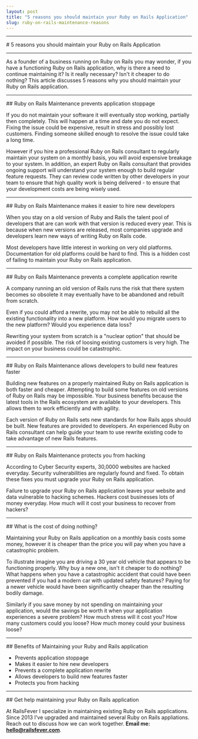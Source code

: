 ```yaml
---
layout: post
title: "5 reasons you should maintain your Ruby on Rails Application"
slug: ruby-on-rails-maintenance-reasons
---
```


<hr />
# 5 reasons you should maintain your Ruby on Rails Application
<hr />

As a founder of a business running on Ruby on Rails you may wonder, if you have a functioning Ruby on Rails application, why is there a need to continue maintaining it? Is it really necessary? Isn't it cheaper to do nothing? This article discusses 5 reasons why you should maintain your Ruby on Rails application.

<hr />
## Ruby on Rails Maintenance prevents application stoppage

If you do not maintain your software it will eventually stop working, partially then completely. This will happen at a time and date you do not expect. Fixing the issue could be expensive, result in stress and possibly lost customers. Finding someone skilled enough to resolve the issue could take a long time.

However if you hire a professional Ruby on Rails consultant to regularly maintain your system on a monthly basis, you will avoid expensive breakage to your system. In addition, an expert Ruby on Rails consultant that provides ongoing support will understand your system enough to build regular feature requests. They can review code written by other developers in your team to ensure that high quality work is being delivered - to ensure that your development costs are being wisely used.

<hr />
## Ruby on Rails Maintenance makes it easier to hire new developers

When you stay on a old version of Ruby and Rails the talent pool of developers that are can work with that version is reduced every year. This is because when new versions are released, most companies upgrade and developers learn new ways of writing Ruby on Rails code.

Most developers have little interest in working on very old platforms. Documentation for old platforms could be hard to find. This is a hidden cost of failing to maintain your Ruby on Rails application.

<hr />
## Ruby on Rails Maintenance prevents a complete application rewrite

A company running an old version of Rails runs the risk that there system becomes so obsolete it may eventually have to be abandoned and rebuilt from scratch.

Even if you could afford a rewrite, you may not be able to rebuild all the existing functionality into a new platform. How would you migrate users to the new platform? Would you experience data loss?

Rewriting your system from scratch is a "nuclear option" that should be avoided if possible. The risk of loosing existing customers is very high. The impact on your business could be catastrophic.

<hr />
## Ruby on Rails Maintenance allows developers to build new features faster

Building new features on a properly maintained Ruby on Rails application is both faster and cheaper. Attempting to build some features on old versions of Ruby on Rails may be impossible. Your business benefits because the latest tools in the Rails ecosystem are available to your developers. This allows them to work efficiently and with agility.

Each version of Ruby on Rails sets new standards for how Rails apps should be built. New features are provided to developers. An experienced Ruby on Rails consultant can help guide your team to use rewrite existing code to take advantage of new Rails features.

<hr />
## Ruby on Rails Maintenance protects you from hacking

According to Cyber Security experts, 30,0000 websites are hacked everyday. Security vulnerabilities are regularly found and fixed. To obtain these fixes you must upgrade your Ruby on Rails application.

Failure to upgrade your Ruby on Rails application leaves your website and data vulnerable to hacking schemes. Hackers cost businesses lots of money everyday. How much will it cost your business to recover from hackers?

<hr />
## What is the cost of doing nothing?

Maintaining your Ruby on Rails application on a monthly basis costs some money, however it is cheaper than the price you will pay when you have a catastrophic problem.

To illustrate imagine you are driving a 30 year old vehicle that appears to be functioning properly. Why buy a new one, isn't it cheaper to do nothing? What happens when you have a catastrophic accident that could have been prevented if you had a modern car with updated safety features? Paying for a newer vehicle would have been significantly cheaper than the resulting bodily damage.

Similarly if you save money by not spending on maintaining your application, would the savings be worth it when your application experiences a severe problem? How much stress will it cost you? How many customers could you loose? How much money could your business loose?

<hr />
## Benefits of Maintaining your Ruby and Rails application

- Prevents application stoppage
- Makes it easier to hire new developers
- Prevents a complete application rewrite
- Allows developers to build new features faster
- Protects you from hacking

<hr />
## Get help maintaining your Ruby on Rails application

At RailsFever I specialize in maintaining existing Ruby on Rails applications. Since 2013 I've upgraded and maintained several Ruby on Rails appliations. Reach out to discuss how we can work together. **Email me: hello@railsfever.com**.
